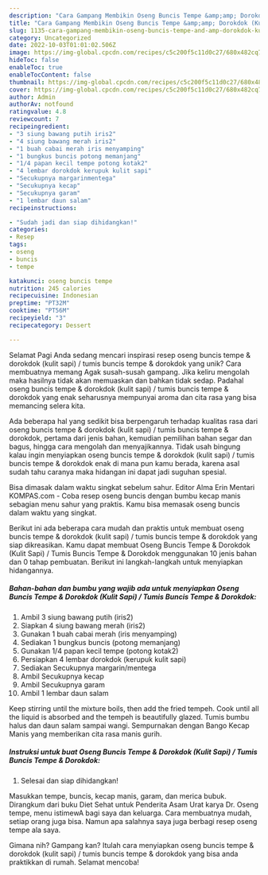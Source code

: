 ```yaml
---
description: "Cara Gampang Membikin Oseng Buncis Tempe &amp;amp; Dorokdok (Kulit Sapi) / Tumis Buncis Tempe &amp;amp; Dorokdok yang Lezat, Mantap"
title: "Cara Gampang Membikin Oseng Buncis Tempe &amp;amp; Dorokdok (Kulit Sapi) / Tumis Buncis Tempe &amp;amp; Dorokdok yang Lezat, Mantap"
slug: 1135-cara-gampang-membikin-oseng-buncis-tempe-and-amp-dorokdok-kulit-sapi-tumis-buncis-tempe-and-amp-dorokdok-yang-lezat-mantap
category: Uncategorized
date: 2022-10-03T01:01:02.506Z
image: https://img-global.cpcdn.com/recipes/c5c200f5c11d0c27/680x482cq70/oseng-buncis-tempe-dorokdok-kulit-sapi-tumis-buncis-tempe-dorokdok-foto-resep-utama.jpg
hideToc: false
enableToc: true
enableTocContent: false
thumbnail: https://img-global.cpcdn.com/recipes/c5c200f5c11d0c27/680x482cq70/oseng-buncis-tempe-dorokdok-kulit-sapi-tumis-buncis-tempe-dorokdok-foto-resep-utama.jpg
cover: https://img-global.cpcdn.com/recipes/c5c200f5c11d0c27/680x482cq70/oseng-buncis-tempe-dorokdok-kulit-sapi-tumis-buncis-tempe-dorokdok-foto-resep-utama.jpg
author: Admin
authorAv: notfound
ratingvalue: 4.8
reviewcount: 7
recipeingredient:
- "3 siung bawang putih iris2"
- "4 siung bawang merah iris2"
- "1 buah cabai merah iris menyamping"
- "1 bungkus buncis potong memanjang"
- "1/4 papan kecil tempe potong kotak2"
- "4 lembar dorokdok kerupuk kulit sapi"
- "Secukupnya margarinmentega"
- "Secukupnya kecap"
- "Secukupnya garam"
- "1 lembar daun salam"
recipeinstructions:

- "Sudah jadi dan siap dihidangkan!"
categories:
- Resep
tags:
- oseng
- buncis
- tempe

katakunci: oseng buncis tempe 
nutrition: 245 calories
recipecuisine: Indonesian
preptime: "PT32M"
cooktime: "PT56M"
recipeyield: "3"
recipecategory: Dessert

---
```



Selamat Pagi Anda sedang mencari inspirasi resep oseng buncis tempe &amp; dorokdok (kulit sapi) / tumis buncis tempe &amp; dorokdok yang unik? Cara membuatnya memang Agak susah-susah gampang. Jika keliru mengolah maka hasilnya tidak akan memuaskan dan bahkan tidak sedap. Padahal oseng buncis tempe &amp; dorokdok (kulit sapi) / tumis buncis tempe &amp; dorokdok yang enak seharusnya mempunyai aroma dan cita rasa yang bisa memancing selera kita.


Ada beberapa hal yang sedikit bisa berpengaruh terhadap kualitas rasa dari oseng buncis tempe &amp; dorokdok (kulit sapi) / tumis buncis tempe &amp; dorokdok, pertama dari jenis bahan, kemudian pemilihan bahan segar dan bagus, hingga cara mengolah dan menyajikannya. Tidak usah bingung kalau ingin menyiapkan oseng buncis tempe &amp; dorokdok (kulit sapi) / tumis buncis tempe &amp; dorokdok enak di mana pun kamu berada, karena asal sudah tahu caranya maka hidangan ini dapat jadi suguhan spesial.

Bisa dimasak dalam waktu singkat sebelum sahur. Editor Alma Erin Mentari KOMPAS.com - Coba resep oseng buncis dengan bumbu kecap manis sebagian menu sahur yang praktis. Kamu bisa memasak oseng buncis dalam waktu yang singkat.


Berikut ini ada beberapa cara mudah dan praktis untuk membuat oseng buncis tempe &amp; dorokdok (kulit sapi) / tumis buncis tempe &amp; dorokdok yang siap dikreasikan. Kamu dapat membuat Oseng Buncis Tempe &amp; Dorokdok (Kulit Sapi) / Tumis Buncis Tempe &amp; Dorokdok menggunakan 10 jenis bahan dan 0 tahap pembuatan. Berikut ini langkah-langkah untuk menyiapkan hidangannya.

<!--inarticleads1-->

##### Bahan-bahan dan bumbu yang wajib ada untuk menyiapkan Oseng Buncis Tempe &amp; Dorokdok (Kulit Sapi) / Tumis Buncis Tempe &amp; Dorokdok:

1. Ambil 3 siung bawang putih (iris2)
1. Siapkan 4 siung bawang merah (iris2)
1. Gunakan 1 buah cabai merah (iris menyamping)
1. Sediakan 1 bungkus buncis (potong memanjang)
1. Gunakan 1/4 papan kecil tempe (potong kotak2)
1. Persiapkan 4 lembar dorokdok (kerupuk kulit sapi)
1. Sediakan Secukupnya margarin/mentega
1. Ambil Secukupnya kecap
1. Ambil Secukupnya garam
1. Ambil 1 lembar daun salam


Keep stirring until the mixture boils, then add the fried tempeh. Cook until all the liquid is absorbed and the tempeh is beautifully glazed. Tumis bumbu halus dan daun salam sampai wangi. Sempurnakan dengan Bango Kecap Manis yang memberikan cita rasa manis gurih. 

<!--inarticleads2-->

##### Instruksi untuk buat Oseng Buncis Tempe &amp; Dorokdok (Kulit Sapi) / Tumis Buncis Tempe &amp; Dorokdok:


1. Selesai dan siap dihidangkan!

Masukkan tempe, buncis, kecap manis, garam, dan merica bubuk. Dirangkum dari buku Diet Sehat untuk Penderita Asam Urat karya Dr. Oseng tempe, menu istimewA bagi saya dan keluarga. Cara membuatnya mudah, setiap orang juga bisa. Namun apa salahnya saya juga berbagi resep oseng tempe ala saya. 

Gimana nih? Gampang kan? Itulah cara menyiapkan oseng buncis tempe &amp; dorokdok (kulit sapi) / tumis buncis tempe &amp; dorokdok yang bisa anda praktikkan di rumah. Selamat mencoba!
